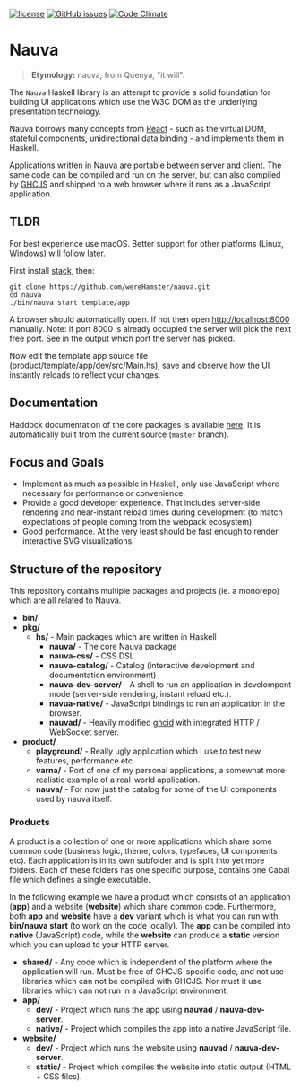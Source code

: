 [![license](https://img.shields.io/github/license/wereHamster/nauva.svg?style=flat-square)]() [![GitHub issues](https://img.shields.io/github/issues/wereHamster/nauva.svg?style=flat-square&label=GitHub+–+Issues)]() [![Code Climate](https://img.shields.io/codeclimate/issues/github/wereHamster/nauva.svg?style=flat-square&label=Code+Climate+–+Issues)]()

# Nauva

> **Etymology:** nauva, from Quenya, "it will".

The `Nauva` Haskell library is an attempt to provide a solid foundation for
building UI applications which use the W3C DOM as the underlying presentation
technology.

Nauva borrows many concepts from [React][react] - such as the virtual DOM,
stateful components, unidirectional data binding - and implements them in Haskell.

Applications written in Nauva are portable between server and client. The same
code can be compiled and run on the server, but can also compiled by [GHCJS]
and shipped to a web browser where it runs as a JavaScript application.


## TLDR

For best experience use macOS. Better support for other platforms (Linux, Windows)
will follow later.

First install [stack], then:

    git clone https://github.com/wereHamster/nauva.git
    cd nauva
    ./bin/nauva start template/app

A browser should automatically open. If not then open [http://localhost:8000](http://localhost:8000)
manually. Note: if port 8000 is already occupied the server will pick the next
free port. See in the output which port the server has picked.

Now edit the template app source file (product/template/app/dev/src/Main.hs),
save and observe how the UI instantly reloads to reflect your changes.


## Documentation

Haddock documentation of the core packages is available [here][nvdocs].
It is automatically built from the current source (`master` branch).


## Focus and Goals

 - Implement as much as possible in Haskell, only use JavaScript where
   necessary for performance or convenience.
 - Provide a good developer experience. That includes server-side
   rendering and near-instant reload times during development (to
   match expectations of people coming from the webpack ecosystem).
 - Good performance. At the very least should be fast enough to render
   interactive SVG visualizations.


## Structure of the repository

This repository contains multiple packages and projects (ie. a monorepo) which
are all related to Nauva.

 - **bin/**
 - **pkg/**
   - **hs/** - Main packages which are written in Haskell
     - **nauva/** - The core Nauva package
     - **nauva-css/** - CSS DSL
     - **nauva-catalog/** - Catalog (interactive development and documentation environment)
     - **nauva-dev-server/** - A shell to run an application in develompent mode
       (server-side rendering, instant reload etc.).
     - **navua-native/** - JavaScript bindings to run an application in the browser.
     - **nauvad/** - Heavily modified [ghcid] with integrated HTTP / WebSocket server.
 - **product/**
   - **playground/** - Really ugly application which I use to test new features, performance etc.
   - **varna/** - Port of one of my personal applications, a somewhat more realistic example of a real-world application.
   - **nauva/** - For now just the catalog for some of the UI components used by nauva itself.


### Products

A product is a collection of one or more applications which share some common code
(business logic, theme, colors, typefaces, UI components etc). Each application is
in its own subfolder and is split into yet more folders. Each of these folders has
one specific purpose, contains one Cabal file which defines a single executable.

In the following example we have a product which consists of an application (**app**)
and a website (**website**) which share common code. Furthermore, both **app** and
**website** have a **dev** variant which is what you can run with **bin/nauva start**
(to work on the code locally). The **app** can be compiled into **native**
(JavaScript) code, while the **website** can produce a **static** version which
you can upload to your HTTP server.

 - **shared/** - Any code which is independent of the platform where the application will run.
   Must be free of GHCJS-specific code, and not use libraries which can not be compiled with
   GHCJS. Nor must it use libraries which can not run in a JavaScript environment.
 - **app/**
   - **dev/** - Project which runs the app using **nauvad** / **nauva-dev-server**.
   - **native/** - Project which compiles the app into a native JavaScript file.
 - **website/**
   - **dev/** - Project which runs the website using **nauvad** / **nauva-dev-server**.
   - **static/** - Project which compiles the website into static output (HTML + CSS files).


[react]: https://facebook.github.io/react
[GHCJS]: https://github.com/ghcjs/ghcjs
[stack]: https://github.com/commercialhaskell/stack
[ghcid]: https://github.com/ndmitchell/ghcid
[nvdocs]: https://storage.googleapis.com/nvdocs/latest/index.html
